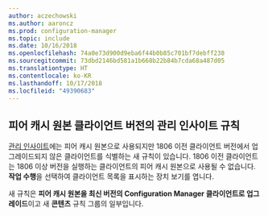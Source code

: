 ```yaml
---
author: aczechowski
ms.author: aaroncz
ms.prod: configuration-manager
ms.topic: include
ms.date: 10/16/2018
ms.openlocfilehash: 74a0e73d900d9eba6f44b0b85c701bf7debff238
ms.sourcegitcommit: 73dbd2146bd581a1b668b22b84b7cda68a487d05
ms.translationtype: HT
ms.contentlocale: ko-KR
ms.lasthandoff: 10/17/2018
ms.locfileid: "49390683"
---
```

## <a name="bkmk_insights"></a> 피어 캐시 원본 클라이언트 버전의 관리 인사이트 규칙
<!-- 1358008 -->

  [관리 인사이트]( /sccm/core/servers/manage/management-insights)에는 피어 캐시 원본으로 사용되지만 1806 이전 클라이언트 버전에서 업그레이드되지 않은 클라이언트를 식별하는 새 규칙이 있습니다.  1806 이전 클라이언트는 1806 이상 버전을 실행하는 클라이언트의 피어 캐시 원본으로 사용될 수 없습니다. **작업 수행**을 선택하여 클라이언트 목록을 표시하는 장치 보기를 엽니다. 

새 규칙은 **피어 캐시 원본을 최신 버전의 Configuration Manager 클라이언트로 업그레이드**이고 새 **콘텐츠** 규칙 그룹의 일부입니다.




